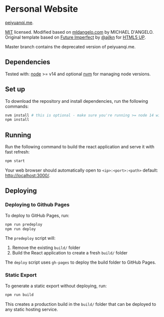 # Personal Website

[peiyuanqi.me](https://peiyuanqi.me).

[MIT](./LICENSE) licensed. Modified based on [mldangelo.com](https://mldangelo.com/) by MICHAEL D'ANGELO.
Original template based on [Future Imperfect](https://html5up.net/future-imperfect) by [@ajlkn](https://github.com/ajlkn) for [HTML5 UP](html5up.net).

Master branch contains the deprecated version of peiyuanqi.me.

## Dependencies

Tested with: [node](https://nodejs.org/) >= v14 and optional [nvm](https://github.com/nvm-sh/nvm#installing-and-updating) for managing node versions.

## Set up

To download the repository and install dependencies, run the following commands:

```bash
nvm install # this is optional - make sure you're running >= node 14 with `node --version`
npm install
```

## Running

Run the following command to build the react application and serve it with fast refresh:

```bash
npm start
```

Your web browser should automatically open to `<ip>:<port>:<path>` default: [http://localhost:3000/](http://localhost:3000/).

## Deploying

### Deploying to Github Pages

To deploy to GitHub Pages, run:

```bash
npm run predeploy
npm run deploy
```

The `predeploy` script will:
1. Remove the existing `build/` folder
2. Build the React application to create a fresh `build/` folder

The `deploy` script uses `gh-pages` to deploy the build folder to GitHub Pages.

### Static Export

To generate a static export without deploying, run:

```bash
npm run build
```

This creates a production build in the `build/` folder that can be deployed to any static hosting service.
